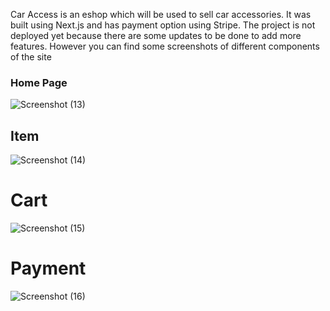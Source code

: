 Car Access is an eshop which will be used to sell car accessories. It was built using Next.js and has payment option using Stripe.
The project is not deployed yet because there are some updates to be done to add more features. However you can find some screenshots of different components of the site

### Home Page

![Screenshot (13)](https://user-images.githubusercontent.com/55842500/215337312-e6f971a1-1b44-40e7-9d9d-573de382ab4e.png)

## Item
![Screenshot (14)](https://user-images.githubusercontent.com/55842500/215337374-1151d3b8-1eae-4255-b760-2dcd5b873869.png)

# Cart
![Screenshot (15)](https://user-images.githubusercontent.com/55842500/215337379-e213d66a-800b-4f1b-aabb-cbb31c615d10.png)

# Payment

![Screenshot (16)](https://user-images.githubusercontent.com/55842500/215337400-597f0c87-66b0-4d80-a335-c6405b435806.png)
